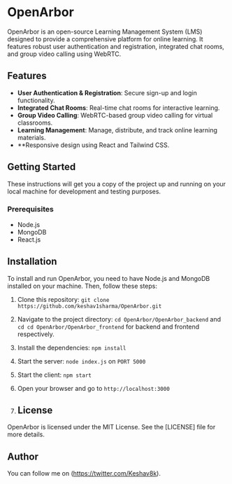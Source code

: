# OpenArbor

OpenArbor is an open-source Learning Management System (LMS) designed to provide a comprehensive platform for online learning. It features robust user authentication and registration, integrated chat rooms, and group video calling using WebRTC.

## Features

- **User Authentication & Registration**: Secure sign-up and login functionality.
- **Integrated Chat Rooms**: Real-time chat rooms for interactive learning.
- **Group Video Calling**: WebRTC-based group video calling for virtual classrooms.
- **Learning Management**: Manage, distribute, and track online learning materials.
- **Responsive design using React and Tailwind CSS.

## Getting Started

These instructions will get you a copy of the project up and running on your local machine for development and testing purposes.

### Prerequisites

- Node.js
- MongoDB
- React.js
  
## Installation

To install and run OpenArbor, you need to have Node.js and MongoDB installed on your machine. Then, follow these steps:

1. Clone this repository: `git clone https://github.com/keshav1sharma/OpenArbor.git`
2. Navigate to the project directory: `cd OpenArbor/OpenArbor_backend` and `cd cd OpenArbor/OpenArbor_frontend` for backend and frontend respectively.
3. Install the dependencies: `npm install`
4. Start the server: `node index.js` on `PORT 5000`
5. Start the client: `npm start`
6. Open your browser and go to `http://localhost:3000`

7. ## License

OpenArbor is licensed under the MIT License. See the [LICENSE] file for more details.

## Author

You can follow me on (https://twitter.com/Keshav8k).
